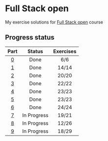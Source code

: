 # Full Stack open

My exercise solutions for [Full Stack open](https://fullstackopen.com/) course

## Progress status

| Part           | Status      | Exercises |
| :------------: | :---------: | :-------: |
| [0](./part_0/) | Done        | 6/6       |
| [1](./part_1/) | Done        | 14/14     |
| [2](./part_2/) | Done        | 20/20     |
| [3](./part_3/) | Done        | 22/22     |
| [4](./part_4/) | Done        | 23/23     |
| [5](./part_5/) | Done        | 23/23     |
| [6](./part_6/) | Done        | 24/24     |
| [7](./part_7/) | In Progress | 19/21     |
| [8](./part_8/) | In Progress | 12/26     |
| [9](./part_9/) | In Progress | 18/29     |
